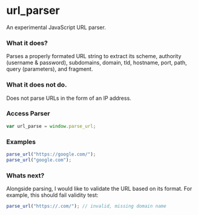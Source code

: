 # url_parser
An experimental JavaScript URL parser.

### What it does?
Parses a properly formated URL string to extract its scheme, authority (username & password), subdomains, domain, tld, hostname, port, path, query (parameters), and fragment.

### What it does not do.
Does not parse URLs in the form of an IP address.

### Access Parser
```js
var url_parse = window.parse_url;
```

### Examples
```js
parse_url("https://google.com/");
parse_url("google.com");
```

### Whats next?
Alongside parsing, I would like to validate the URL based on its format.
For example, this should fail validity test:
```js
parse_url("https://.com/"); // invalid, missing domain name
```
